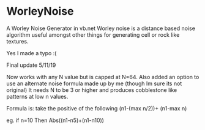 # WorleyNoise
A Worley Noise Generator in vb.net
Worley noise is a distance based noise algorithm useful amongst other things for generating cell or rock like textures.


Yes I made a typo :(

Final update 5/11/19

Now works with any N value but is capped at N=64.
Also added an option to use an alternate noise formula made up by me (though Im sure its not original) 
It needs N to be 3 or higher and produces cobblestone like patterns at low n values.

Formula is: take the positive of the following (n1-(max n/2))+ (n1-max n)

eg. if n=10 
Then Abs((n1-n5)+(n1-n10))
